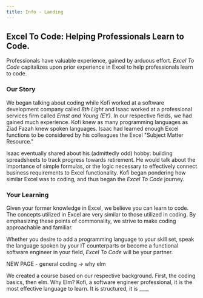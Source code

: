 ```yaml
---
title: Info - Landing
---
```

## Excel To Code: Helping Professionals Learn to Code.

Professionals have valuable experience, gained by arduous effort. _Excel To Code_ capitalizes upon prior experience in Excel  to help professionals learn to code.

### Our Story

We began talking about coding while Kofi worked at a software development company called _8th Light_ and Isaac worked at a professional services firm called _Ernst and Young (EY)_. In our respective fields, we had gained much experience. Kofi knew as many programming languages as Ziad Fazah knew spoken languages. Isaac had learned enough Excel functions to be considered by his colleagues the Excel "Subject Matter Resource."

Isaac eventually shared about his (admittedly odd) hobby: building spreadsheets to track progress towards retirement. He would talk about the importance of simple formulas, or the logic necessary to effectively connect business requirements to Excel functionality. Kofi began pondering how similar Excel was to coding, and thus began the _Excel To Code_ journey.

### Your Learning

Given your former knowledge in Excel, we believe you can learn to code. The concepts utilized in Excel are very similar to those utilized in coding. By emphasizing these points of commonality, we strive to make coding approachable and familiar.

Whether you desire to add a programming language to your skill set, speak the language spoken by your IT counterparts or become a functional software engineer in your field, _Excel To Code_ will be your partner.

NEW PAGE - general coding -> why elm

We created a course based on our respective background. First, the coding basics, then elm. Why Elm? Kofi, a software engineer professional, it is the most effective language to learn. It is structured, it is ____